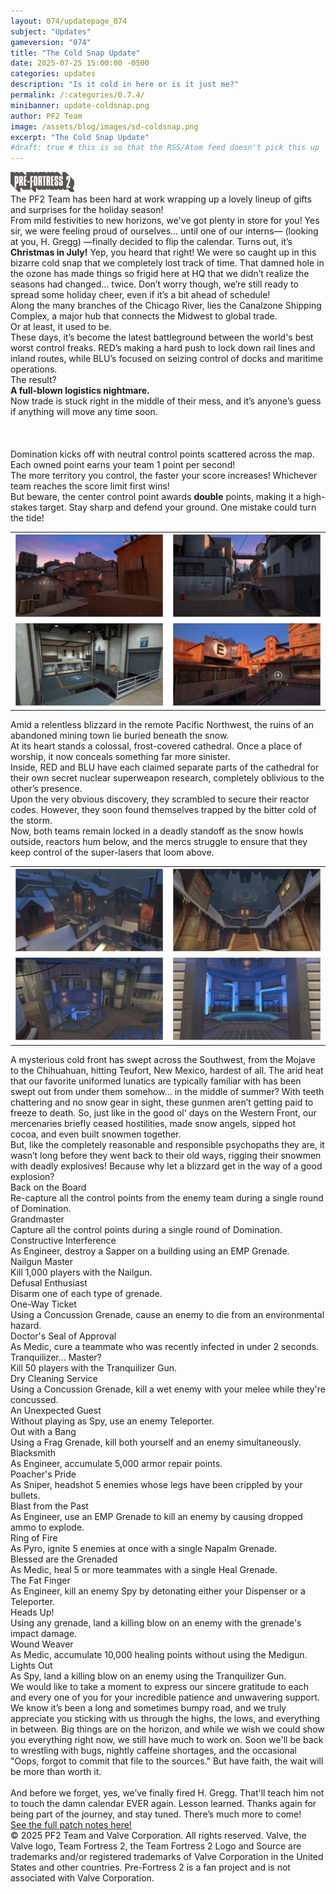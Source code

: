 ```yaml
---
layout: 074/updatepage_074
subject: "Updates"
gameversion: "074"
title: "The Cold Snap Update"
date: 2025-07-25 15:00:00 -0500
categories: updates
description: "Is it cold in here or is it just me?"
permalink: /:categories/0.7.4/
minibanner: update-coldsnap.png
author: PF2 Team
image: /assets/blog/images/sd-coldsnap.png
excerpt: "The Cold Snap Update"
#draft: true # this is so that the RSS/Atom feed doesn't pick this up
---
```

<meta name="viewport" content="width=device-width, initial-scale=1.0, viewport-fit=cover">

<main>
    <div id="coldsnap-section1" class="coldsnap center" alt="The Cold Snap Update">
        <a class="logo-blue" href="/"><img src="/assets/updates/074/logo.png" onmouseover="this.src='/assets/updates/074/logo_blu_hovered.png';" onmouseout="this.src='/assets/updates/074/logo.png';" alt="Home"/></a>
        <div class="coldsnap-text-section-1">
            <div class="text">
            The PF2 Team has been hard at work wrapping up a lovely lineup of gifts and surprises for the holiday season!<br>From mild festivities to new horizons, we've got plenty in store for you! Yes sir, we were feeling proud of ourselves… until one of our interns— (looking at you, H. Gregg) —finally decided to flip the calendar. Turns out, it’s <strong>Christmas in July!</strong> Yep, you heard that right! We were so caught up in this bizarre cold snap that we completely lost track of time. That damned hole in the ozone has made things so frigid here at HQ that we didn’t realize the seasons had changed... twice. Don’t worry though, we’re still ready to spread some holiday cheer, even if it’s a bit ahead of schedule!
            </div>
        </div>
    </div>
    <div id="coldsnap-section2" class="coldsnap center" alt="The Cold Snap Update">
        <div class="coldsnap-text-section-2">
            <div class="text">
                Along the many branches of the Chicago River, lies the Canalzone Shipping Complex, a major hub that connects the Midwest to global trade. <br>Or at least, it used to be.<br>These days, it’s become the latest battleground between the world's best worst control freaks. RED’s making a hard push to lock down rail lines and inland routes, while BLU’s focused on seizing control of docks and maritime operations.<br>The result?<br><strong>A full-blown logistics nightmare.</strong><br> Now trade is stuck right in the middle of their mess, and it’s anyone’s guess if anything will move any time soon.
                <br>
                <br>
                <br>
                <br>
                Domination kicks off with neutral control points scattered across the map. Each owned point earns your team 1 point per second!<br>The more territory you control, the faster your score increases! Whichever team reaches the score limit first wins!<br> But beware, the center control point awards <strong>double</strong> points, making it a high-stakes target. Stay sharp and defend your ground. One mistake could turn the tide!
            </div>
            <div class="map-gallery">
                <table>
                    <tr>
                        <td><a href="/assets/updates/074/thumbnails/canalzone_red_base.png"><img src="/assets/updates/074/thumbnails/canalzone_red_base.png"></a></td>
                        <td><a href="/assets/updates/074/thumbnails/canalzone_blu_zone.png"><img src="/assets/updates/074/thumbnails/canalzone_blu_zone.png"></a></td>
                    </tr>
                    <tr>
                        <td><a href="/assets/updates/074/thumbnails/canalzone_blu_warehouse.png"><img src="/assets/updates/074/thumbnails/canalzone_blu_warehouse.png"></a></td>
                        <td><a href="/assets/updates/074/thumbnails/canalzone_red_base.png"><img src="/assets/updates/074/thumbnails/canalzone_red_side.png"></a></td>
                    </tr> 
                </table>
            </div>
        </div>
    </div>
    <div id="coldsnap-section3" class="coldsnap center" alt="The Cold Snap Update">
        <div class="coldsnap-text-section-3">
            <div class="text">
            Amid a relentless blizzard in the remote Pacific Northwest, the ruins of an abandoned mining town lie buried beneath the snow.<br> At its heart stands a colossal, frost-covered cathedral. Once a place of worship, it now conceals something far more sinister.<br> Inside, RED and BLU have each claimed separate parts of the cathedral for their own secret nuclear superweapon research, completely oblivious to the other’s presence.<br> Upon the very obvious discovery, they scrambled to secure their reactor codes. However, they soon found themselves trapped by the bitter cold of the storm. <br>Now, both teams remain locked in a deadly standoff as the snow howls outside, reactors hum below, and the mercs struggle to ensure that they keep control of the super-lasers that loom above.
            </div>
            <div class="map-gallery">
                <table>
                    <tr>
                        <td><a href="/assets/updates/074/thumbnails/cloister_red_side.png"><img src="/assets/updates/074/thumbnails/cloister_red_side.png"></a></td>
                        <td><a href="/assets/updates/074/thumbnails/cloister_red_courtyard.png"><img src="/assets/updates/074/thumbnails/cloister_red_courtyard.png"></a></td>
                    </tr>
                    <tr>
                        <td><a href="/assets/updates/074/thumbnails/cloister_mid.png"><img src="/assets/updates/074/thumbnails/cloister_mid.png"></a></td>
                        <td><a href="/assets/updates/074/thumbnails/cloister_red_silo.png"><img src="/assets/updates/074/thumbnails/cloister_red_silo.png"></a></td>
                    </tr> 
                </table>
            </div>
        </div>
    </div>
    <div id="coldsnap-section4" class="coldsnap center" alt="The Cold Snap Update">
        <div class="coldsnap-text-section-4">
            <div class="text">
            A mysterious cold front has swept across the Southwest, from the Mojave to the Chihuahuan, hitting Teufort, New Mexico, hardest of all. The arid heat that our favorite uniformed lunatics are typically familiar with has been swept out from under them somehow... in the middle of summer? With teeth chattering and no snow gear in sight, these gunmen aren’t getting paid to freeze to death. So, just like in the good ol' days on the Western Front, our mercenaries briefly ceased hostilities, made snow angels, sipped hot cocoa, and even built snowmen together.<br>But, like the completely reasonable and responsible psychopaths they are, it wasn’t long before they went back to their old ways, rigging their snowmen with deadly explosives! Because why let a blizzard get in the way of a good explosion?
            </div>
        </div>
    </div>
    <div id="coldsnap-section5" class="coldsnap center" alt="The Cold Snap Update">
        <div id="achievements-container">
            <div id="one" class="achievement">
                <span class="name">Back on the Board</span><br>
                <span class="description">Re-capture all the control points from the enemy team during a single round of Domination.</span>
            </div>
            <div id="two" class="achievement">
                <span class="name">Grandmaster</span><br>
                <span class="description">Capture all the control points during a single round of Domination.</span>
            </div>
            <div id="three" class="achievement">
                <span class="name">Constructive Interference</span><br>
                <span class="description">As Engineer, destroy a Sapper on a building using an EMP Grenade.</span>
            </div>
            <div id="four" class="achievement">
                <span class="name">Nailgun Master</span><br>
                <span class="description">Kill 1,000 players with the Nailgun.</span>
            </div>
            <div id="five" class="achievement">
                <span class="name">Defusal Enthusiast</span><br>
                <span class="description">Disarm one of each type of grenade.</span>
            </div>
            <div id="six" class="achievement">
                <span class="name">One-Way Ticket</span><br>
                <span class="description">Using a Concussion Grenade, cause an enemy to die from an environmental hazard.</span>
            </div>
            <div id="seven" class="achievement">
                <span class="name">Doctor's Seal of Approval</span><br>
                <span class="description">As Medic, cure a teammate who was recently infected in under 2 seconds.</span>
            </div>
            <div id="eight" class="achievement">
                <span class="name">Tranquilizer... Master?</span><br>
                <span class="description">Kill 50 players with the Tranquilizer Gun.</span>
            </div>
            <div id="nine" class="achievement">
                <span class="name">Dry Cleaning Service</span><br>
                <span class="description">Using a Concussion Grenade, kill a wet enemy with your melee while they're concussed.</span>
            </div>
        </div>
        <div id="achievements-container-two">
            <div id="one" class="achievement">
                <span class="name">An Unexpected Guest</span><br>
                <span class="description">Without playing as Spy, use an enemy Teleporter.</span>
            </div>
            <div id="two" class="achievement">
                <span class="name">Out with a Bang</span><br>
                <span class="description">Using a Frag Grenade, kill both yourself and an enemy simultaneously.</span>
            </div>
            <div id="three" class="achievement">
                <span class="name">Blacksmith</span><br>
                <span class="description">As Engineer, accumulate 5,000 armor repair points.</span>
            </div>
            <div id="four" class="achievement">
                <span class="name">Poacher's Pride</span><br>
                <span class="description">As Sniper, headshot 5 enemies whose legs have been crippled by your bullets.</span>
            </div>
            <div id="five" class="achievement">
                <span class="name">Blast from the Past</span><br>
                <span class="description">As Engineer, use an EMP Grenade to kill an enemy by causing dropped ammo to explode.</span>
            </div>
            <div id="six" class="achievement">
                <span class="name">Ring of Fire</span><br>
                <span class="description">As Pyro, ignite 5 enemies at once with a single Napalm Grenade.</span>
            </div>
            <div id="seven" class="achievement">
                <span class="name">Blessed are the Grenaded</span><br>
                <span class="description">As Medic, heal 5 or more teammates with a single Heal Grenade.</span>
            </div>
            <div id="eight" class="achievement">
                <span class="name">The Fat Finger</span><br>
                <span class="description">As Engineer, kill an enemy Spy by detonating either your Dispenser or a Teleporter.</span>
            </div>
            <div id="nine" class="achievement">
                <span class="name">Heads Up!</span><br>
                <span class="description">Using any grenade, land a killing blow on an enemy with the grenade's impact damage.</span>
            </div>
            <div id="ten" class="achievement">
                <span class="name">Wound Weaver</span><br>
                <span class="description">As Medic, accumulate 10,000 healing points without using the Medigun.</span>
            </div>
            <div id="eleven" class="achievement">
                <span class="name">Lights Out</span><br>
                <span class="description">As Spy, land a killing blow on an enemy using the Tranquilizer Gun.</span>
            </div>
        </div>
    </div>
    <div id="coldsnap-section6" class="coldsnap center" alt="The Cold Snap Update">
        <div class="coldsnap-text-section-6">
            <div class="text">
                We would like to take a moment to express our sincere gratitude to each and every one of you for your incredible patience and unwavering support. We know it’s been a long and sometimes bumpy road, and we truly appreciate you sticking with us through the highs, the lows, and everything in between. Big things are on the horizon, and while we wish we could show you everything right now, we still have much to work on. Soon we'll be back to wrestling with bugs, nightly caffeine shortages, and the occasional "Oops, forgot to commit that file to the sources." But have faith, the wait will be more than worth it.<br><br>And before we forget, yes, we’ve finally fired H. Gregg. That'll teach him not to touch the damn calendar EVER again. Lesson learned. Thanks again for being part of the journey, and stay tuned. There’s much more to come!
            </div>
            <div id="patch-notes" class="text">
                <a href="/updates/0.7.4/patch_notes">See the full patch notes here!</a>
            </div>
            <div id="legal" class="text">
                © 2025 PF2 Team and Valve Corporation. All rights reserved. Valve, the Valve logo, Team Fortress 2, the Team Fortress 2 Logo and Source are trademarks and/or registered trademarks of Valve Corporation in the United States and other countries. Pre-Fortress 2 is a fan project and is not associated with Valve Corporation.
            </div>
        </div> 
    </div>
</main>